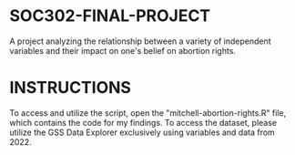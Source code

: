 # SOC302-FINAL-PROJECT
A project analyzing the relationship between a variety of independent variables and their impact on one's belief on abortion rights. 

# INSTRUCTIONS
To access and utilize the script, open the "mitchell-abortion-rights.R" file, which contains the code for my findings. To access the dataset, please utilize the GSS Data Explorer exclusively using variables and data from 2022.
